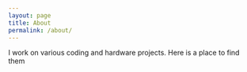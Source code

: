 ```yaml
---
layout: page
title: About
permalink: /about/
---
```


I work on various coding and hardware projects. Here is a place to find them
